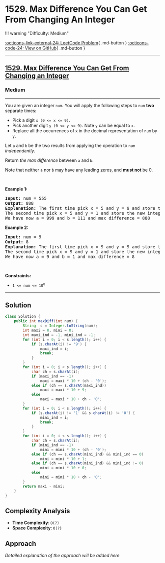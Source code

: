 # 1529. Max Difference You Can Get From Changing An Integer

!!! warning "Difficulty: Medium"

[:octicons-link-external-24: LeetCode Problem](https://leetcode.com/problems/max-difference-you-can-get-from-changing-an-integer/){ .md-button }
[:octicons-code-24: View on GitHub](https://github.com/RAJ8664/Leetcode/tree/master/1529-max-difference-you-can-get-from-changing-an-integer){ .md-button }

---

<h2><a href="https://leetcode.com/problems/max-difference-you-can-get-from-changing-an-integer">1529. Max Difference You Can Get From Changing an Integer</a></h2><h3>Medium</h3><hr><p>You are given an integer <code>num</code>. You will apply the following steps to <code>num</code> <strong>two</strong> separate times:</p>

<ul>
	<li>Pick a digit <code>x (0 &lt;= x &lt;= 9)</code>.</li>
	<li>Pick another digit <code>y (0 &lt;= y &lt;= 9)</code>. Note <code>y</code> can be equal to <code>x</code>.</li>
	<li>Replace all the occurrences of <code>x</code> in the decimal representation of <code>num</code> by <code>y</code>.</li>
</ul>

<p>Let <code>a</code> and <code>b</code> be the two results from applying the operation to <code>num</code> <em>independently</em>.</p>

<p>Return <em>the max difference</em> between <code>a</code> and <code>b</code>.</p>

<p>Note that neither <code>a</code> nor <code>b</code> may have any leading zeros, and <strong>must not</strong> be 0.</p>

<p>&nbsp;</p>
<p><strong class="example">Example 1:</strong></p>

<pre>
<strong>Input:</strong> num = 555
<strong>Output:</strong> 888
<strong>Explanation:</strong> The first time pick x = 5 and y = 9 and store the new integer in a.
The second time pick x = 5 and y = 1 and store the new integer in b.
We have now a = 999 and b = 111 and max difference = 888
</pre>

<p><strong class="example">Example 2:</strong></p>

<pre>
<strong>Input:</strong> num = 9
<strong>Output:</strong> 8
<strong>Explanation:</strong> The first time pick x = 9 and y = 9 and store the new integer in a.
The second time pick x = 9 and y = 1 and store the new integer in b.
We have now a = 9 and b = 1 and max difference = 8
</pre>

<p>&nbsp;</p>
<p><strong>Constraints:</strong></p>

<ul>
	<li><code>1 &lt;= num &lt;= 10<sup>8</sup></code></li>
</ul>


---

## Solution

```java
class Solution {
    public int maxDiff(int num) {
        String  s = Integer.toString(num);
        int maxi = 0, mini = 0;
        int maxi_ind = -1, mini_ind = -1;
        for (int i = 0; i < s.length(); i++) {
            if (s.charAt(i) != '9') {
                maxi_ind = i;
                break;
            }
        }
        for (int i = 0; i < s.length(); i++) {
            char ch = s.charAt(i);
            if (maxi_ind == -1)
                maxi = maxi * 10 + (ch - '0');
            else if (ch == s.charAt(maxi_ind))
                maxi = maxi * 10 + 9;
            else
                maxi = maxi * 10 + ch - '0';
        }
        for (int i = 0; i < s.length(); i++) {
            if (s.charAt(i) != '1' && s.charAt(i) != '0') {
                mini_ind = i;
                break;
            }
        }
        for (int i = 0; i < s.length(); i++) {
            char ch = s.charAt(i);
            if (mini_ind == -1)
                mini = mini * 10 + (ch - '0');
            else if (ch == s.charAt(mini_ind) && mini_ind == 0)
                mini = mini * 10 + 1;
            else if (ch == s.charAt(mini_ind) && mini_ind != 0)
                mini = mini * 10 + 0;
            else
                mini = mini * 10 + ch - '0';
        }
        return maxi - mini;
    }
}


```

## Complexity Analysis

- **Time Complexity**: `O(?)`
- **Space Complexity**: `O(?)`

## Approach

*Detailed explanation of the approach will be added here*

